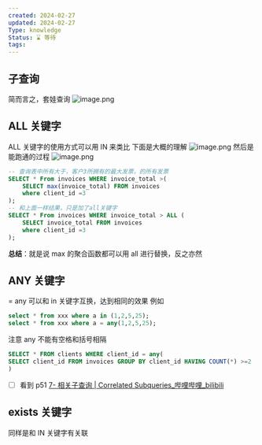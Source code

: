 ```yaml
---
created: 2024-02-27
updated: 2024-02-27
Type: knowledge
Status: ⌛️ 等待
tags:
---
```

##  子查询
简而言之，套娃查询
![image.png](https://obsidian-pic-1317906728.cos.ap-nanjing.myqcloud.com/obsidian/20240227231703.png)


## ALL 关键字
ALL 关键字的使用方式可以用 IN 来类比
下面是大概的理解
![image.png](https://obsidian-pic-1317906728.cos.ap-nanjing.myqcloud.com/obsidian/20240227232810.png)
然后是能跑通的过程
![image.png](https://obsidian-pic-1317906728.cos.ap-nanjing.myqcloud.com/obsidian/20240227232914.png)

```sql
-- 查询表中所有大于，客户3所拥有的最大发票，的所有发票
SELECT * From invoices WHERE invoice_total >(
	SELECT max(invoice_total) FROM invoices 
	where client_id =3
);
-- 和上面一样结果，只是加了all关键字
SELECT * From invoices WHERE invoice_total > ALL (
	SELECT invoice_total FROM invoices 
	where client_id =3
);
```

**总结**：就是说 max 的聚合函数都可以用 all 进行替换，反之亦然

## ANY 关键字

= any 可以和 in 关键字互换，达到相同的效果
例如
```sql
select * from xxx where a in (1,2,5,25);
select * from xxx where a = any(1,2,5,25);
```

注意 any 不能有空格和括号相隔

```sql
SELECT * FROM clients WHERE client_id = any(
SELECT client_id FROM invoices GROUP BY client_id HAVING COUNT(*) >=2
)
```


- [ ] 看到 p51 [7- 相关子查询 | Correlated Subqueries\_哔哩哔哩\_bilibili](https://www.bilibili.com/video/BV1UE41147KC/?p=51&spm_id_from=pageDriver&vd_source=eb319c6e317591be75da0554d1d79e3a)

## exists 关键字

同样是和 IN 关键字有关联
